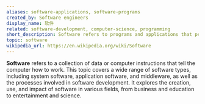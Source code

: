 ```yaml
---
aliases: software-applications, software-programs
created_by: Software engineers
display_name: 软件
related: software-development, computer-science, programming
short_description: Software refers to programs and applications that perform specific tasks on computers.
topic: software
wikipedia_url: https://en.wikipedia.org/wiki/Software
---
```

**Software** refers to a collection of data or computer instructions that tell the computer how to work. This topic covers a wide range of software types, including system software, application software, and middleware, as well as the processes involved in software development. It explores the creation, use, and impact of software in various fields, from business and education to entertainment and science.
